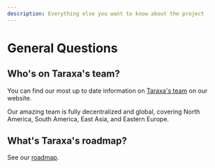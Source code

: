 ```yaml
---
description: Everything else you want to know about the project
---
```


# General Questions

## Who's on Taraxa's team? 

You can find our most up to date information on [Taraxa's team](https://taraxa.io/team/) on our website. 

Our amazing team is fully decentralized and global, covering North America, South America, East Asia, and Eastern Europe. 

## What's Taraxa's roadmap? 

See our [roadmap](https://taraxa.io/roadmap).





